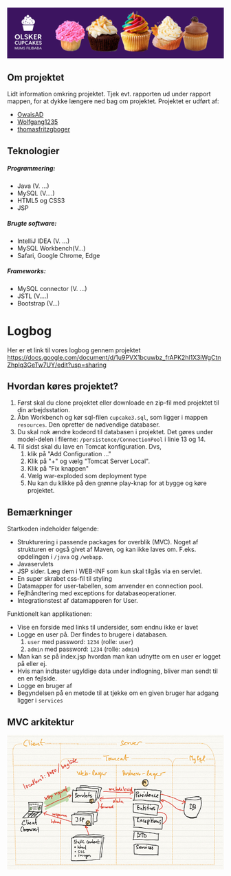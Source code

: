 ![olskers_cupcake](https://raw.githubusercontent.com/OwaisAD/olskers_cupcake/main/src/main/webapp/images/headercupcakeimage.png)

## Om projektet
Lidt information omkring projektet.
Tjek evt. rapporten ud under rapport mappen, for at dykke længere ned bag om projektet.
Projektet er udført af:
- [OwaisAD](https://github.com/OwaisAD)
- [Wolfgang1235](https://github.com/Wolfgang1235)
- [thomasfritzgboger](https://github.com/thomasfritzboger)

## Teknologier
##### Programmering:
* Java (V. …)
* MySQL (V….)
* HTML5 og CSS3
* JSP

##### Brugte software:
* IntelliJ IDEA (V. …)
* MySQL Workbench(V…)
* Safari, Google Chrome, Edge

##### Frameworks:
* MySQL connector (V. …)
* JSTL (V….)
* Bootstrap (V…)

# Logbog
Her er et link til vores logbog gennem projektet
https://docs.google.com/document/d/1u9PVX1bcuwbz_frAPK2hl1X3iWgCtnZhplq3GeTw7UY/edit?usp=sharing


## Hvordan køres projektet?
1. Først skal du clone projektet eller downloade en zip-fil med projektet til din arbejdsstation.
2. Åbn Workbench og kør sql-filen `cupcake3.sql`, som ligger i mappen `resources`. Den opretter de nødvendige databaser.
3. Du skal nok ændre kodeord til databasen i projektet. Det gøres under model-delen i filerne: `/persistence/ConnectionPool` i linie 13 og 14.
5. Til sidst skal du lave en Tomcat konfiguration. Dvs, 
   1. klik på "Add Configuration ..."
   2. Klik på "+" og vælg "Tomcat Server Local".
   3. Klik på "Fix knappen"
   4. Vælg war-exploded som deployment type
   5. Nu kan du klikke på den grønne play-knap for at bygge og køre projektet.

## Bemærkninger

Startkoden indeholder følgende:

- Strukturering i passende packages for overblik (MVC). Noget af strukturen er også givet af Maven, og kan ikke laves om. F.eks. opdelingen i `/java` og `/webapp`.
- Javaservlets
- JSP sider. Læg dem i WEB-INF som kun skal tilgås via en servlet.
- En super skrabet css-fil til styling
- Datamapper for user-tabellen, som anvender en connection pool.
- Fejlhåndtering med exceptions for databaseoperationer.
- Integrationstest af datamapperen for User.

Funktionelt kan applikationen:

- Vise en forside med links til undersider, som endnu ikke er lavet
- Logge en user på. Der findes to brugere i databasen.
    1. `user` med password: `1234` (rolle: `user`)
    2. `admin` med password: `1234` (rolle: `admin`)
- Man kan se på index.jsp hvordan man kan udnytte om en user er logget på eller ej.
- Hvis man indtaster ugyldige data under indlogning, bliver man sendt til en en fejlside.
- Logge en bruger af
- Begyndelsen på en metode til at tjekke om en given bruger har adgang ligger i `services`

## MVC arkitektur

![](documentation/mvc.jpg)
